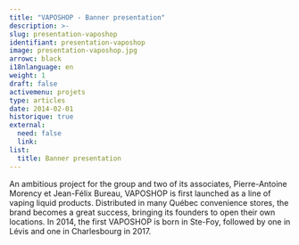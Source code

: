 ```yaml
---
title: "VAPOSHOP - Banner presentation"
description: >-
slug: presentation-vaposhop
identifiant: presentation-vaposhop 
image: presentation-vaposhop.jpg
arrowc: black
i18nlanguage: en
weight: 1
draft: false
activemenu: projets
type: articles
date: 2014-02-01
historique: true
external:
  need: false
  link:
list:
  title: Banner presentation
---
```


An ambitious project for the group and two of its associates, Pierre-Antoine Morency et Jean-Félix Bureau, VAPOSHOP is first launched as a line of vaping liquid products. Distributed in many Québec convenience stores, the brand becomes a great success, bringing its founders to open their own locations. In 2014, the first VAPOSHOP is born in Ste-Foy, followed by one in Lévis and one in Charlesbourg in 2017.

